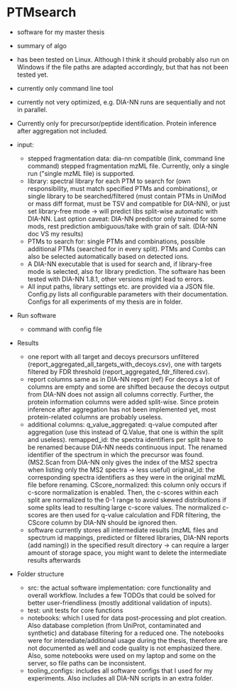 # PTMsearch

- software for my master thesis
- summary of algo
- has been tested on Linux. Although I think it should probably also run on Windows if the file paths are adapted accordingly, but that has not been tested yet.
- currently only command line tool
- currently not very optimized, e.g. DIA-NN runs are sequentially and not in parallel.
- Currently only for precursor/peptide identification. Protein inference after aggregation not included.

- input:
    - stepped fragmentation data: dia-nn compatible (link, command line command) stepped fragmentation mzML file. Currently, only a single run ("single mzML file) is supported.
    - library: spectral library for each PTM to search for (own responsibility, must match specified PTMs and combinations), or single library to be searched/filtered (must contain PTMs in UniMod or mass diff format, must be TSV and compatible for DIA-NN), or just set library-free mode -> will predict libs split-wise automatic with DIA-NN. Last option caveat: DIA-NN predictor only trained for some mods, rest prediction ambiguous/take with grain of salt. (DIA-NN doc VS my results)
    - PTMs to search for: single PTMs and combinations, possible additional PTMs (searched for in every split). PTMs and Combs can also be selected automatically based on detected ions.
    - A DIA-NN executable that is used for search and, if library-free mode is selected, also for library prediction. The software has been tested with DIA-NN 1.8.1, other versions might lead to errors.
    - All input paths, library settings etc. are provided via a JSON file. Config.py lists all configurable parameters with their documentation. Configs for all experiments of my thesis are in folder.

- Run software
    - command with config file
    

- Results
    - one report with all target and decoys precursors unfiltered (report_aggregated_all_targets_with_decoys.csv), one with targets filtered by FDR threshold (report_aggregated_fdr_filtered.csv).
    - report columns same as in DIA-NN report (ref) For decoys a lot of columns are empty and some are shifted because the decoys output from DIA-NN does not assign all columns correctly. Further, the protein information columns were added split-wise. Since protein inference after aggregation has not been implemented yet, most protein-related columns are probably useless.
    - additional columns: q_value_aggregated: q-value computed after aggregation (use this instead of Q.Value, that one is within the split and useless).
    remapped_id: the spectra identifiers per split have to be renamed because DIA-NN needs continuous input. The renamed identifier of the spectrum in which the precursor was found. (MS2.Scan from DIA-NN only gives the index of the MS2 spectra when listing only the MS2 spectra -> less useful)
    original_id: the corresponding spectra identifiers as they were in the original mzML file before renaming.
    CScore_normalized: this column only occurs if c-score normalization is enabled. Then, the c-scores within each split are normalized to the 0-1 range to avoid skewed distributions if some splits lead to resulting large c-score values. The normalized c-scores are then used for q-value calculation and FDR filtering, the CScore column by DIA-NN should be ignored then.
    - software currently stores all intermediate results (mzML files and spectrum id mappings, predicted or filtered libraries, DIA-NN reports (add naming)) in the specified result directory -> can require a larger amount of storage space, you might want to delete the intermediate results afterwards

- Folder structure
    - src: the actual software implementation: core functionality and overall workflow. Includes a few TODOs that could be solved for better user-friendliness (mostly additional validation of inputs).
    - test: unit tests for core functions
    - notebooks: which I used for data post-processing and plot creation. Also database completion (from UniProt, contaminated and synthetic) and database filtering for a reduced one. The notebooks were for interediate/additional usage during the thesis, therefore are not documented as well and code quality is not emphasized there. Also, some notebooks were used on my laptop and some on the server, so file paths can be inconsistent.
    - tooling_configs: includes all software configs that I used for my experiments. Also includes all DIA-NN scripts in an extra folder.
